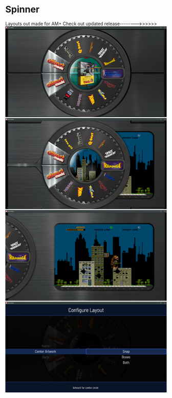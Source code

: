 # Spinner
Layouts out made for AM+  Check out updated release-------->>>>>>
![image alt](https://github.com/Tankman3737/Spinner/blob/a600f82fc6aad29116c8f4b63e945067dfc653d7/Spin.png)
![image alt](https://github.com/Tankman3737/Spinner/blob/29574692b022ded5d5209b8909f51e4cd1da44f2/spin2.png)
![image alt](https://github.com/Tankman3737/Spinner/blob/4540c749df75e416acf38c36365ecb8840f434db/spin3.png)
![image alt](https://github.com/Tankman3737/Spinner/blob/30b1bcd7cc036a302d2aced0fd0de178858fcfbd/spin4.png)
